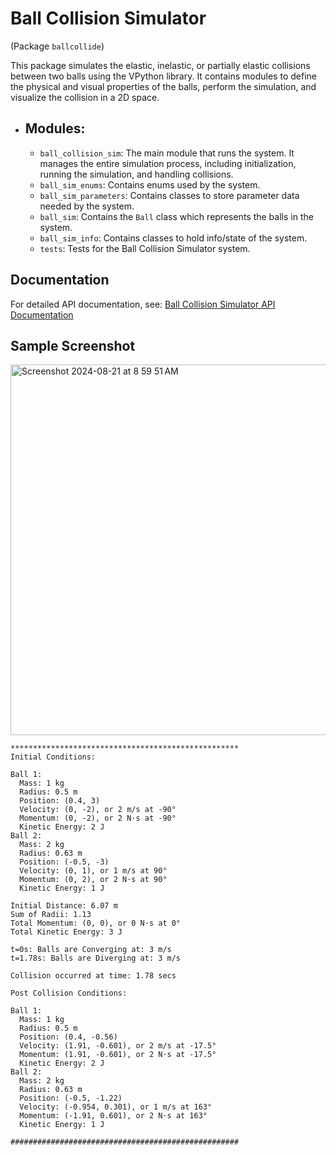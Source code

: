 
# Ball Collision Simulator
(Package `ballcollide`)

This package simulates the elastic, inelastic, or partially elastic collisions between two balls using the VPython library. It contains modules to define the physical and visual properties of the balls, perform the simulation, and visualize the collision in a 2D space.

- ## Modules:
    * `ball_collision_sim`: The main module that runs the system. It manages the entire simulation process, including initialization, running the simulation, and handling collisions.
    * `ball_sim_enums`: Contains enums used by the system.
    * `ball_sim_parameters`: Contains classes to store parameter data needed by the system.
    * `ball_sim`: Contains the `Ball` class which represents the balls in the system.
    * `ball_sim_info`: Contains classes to hold info/state of the system.
    * `tests`: Tests for the Ball Collision Simulator system.

## Documentation
For detailed API documentation, see:
[Ball Collision Simulator API Documentation](https://jim-tooker.github.io/ballcollide/docs/ballcollide/index.html)

## Sample Screenshot
<img width="593" alt="Screenshot 2024-08-21 at 8 59 51 AM" src="https://github.com/user-attachments/assets/a516d23f-0fe0-47d2-af4c-532d17358fd7">

```
***************************************************
Initial Conditions:

Ball 1:
  Mass: 1 kg
  Radius: 0.5 m
  Position: (0.4, 3)
  Velocity: (0, -2), or 2 m/s at -90°
  Momentum: (0, -2), or 2 N⋅s at -90°
  Kinetic Energy: 2 J
Ball 2:
  Mass: 2 kg
  Radius: 0.63 m
  Position: (-0.5, -3)
  Velocity: (0, 1), or 1 m/s at 90°
  Momentum: (0, 2), or 2 N⋅s at 90°
  Kinetic Energy: 1 J

Initial Distance: 6.07 m
Sum of Radii: 1.13
Total Momentum: (0, 0), or 0 N⋅s at 0°
Total Kinetic Energy: 3 J

t=0s: Balls are Converging at: 3 m/s
t=1.78s: Balls are Diverging at: 3 m/s

Collision occurred at time: 1.78 secs

Post Collision Conditions:

Ball 1:
  Mass: 1 kg
  Radius: 0.5 m
  Position: (0.4, -0.56)
  Velocity: (1.91, -0.601), or 2 m/s at -17.5°
  Momentum: (1.91, -0.601), or 2 N⋅s at -17.5°
  Kinetic Energy: 2 J
Ball 2:
  Mass: 2 kg
  Radius: 0.63 m
  Position: (-0.5, -1.22)
  Velocity: (-0.954, 0.301), or 1 m/s at 163°
  Momentum: (-1.91, 0.601), or 2 N⋅s at 163°
  Kinetic Energy: 1 J

###################################################
```
